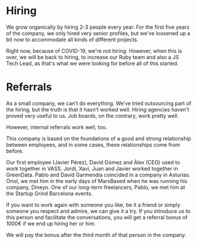 # Hiring

We grow organically by hiring 2-3 people every year. For the first five years of the company, we only hired very senior profiles, but we've loosened up a bit now to accommodate all kinds of different projects.

Right now, because of COVID-19, we're not hiring. However, when this is over, we will be back to hiring, to increase our Ruby team and also a JS Tech Lead, as that's what we were looking for before all of this started.

# Referrals

As a small company, we can’t do everything. We’ve tried outsourcing part of the hiring, but the truth is that it hasn’t worked well. Hiring agencies haven’t proved very useful to us. Job boards, on the contrary, work pretty well.

However, internal referrals work well, too.

This company is based on the foundations of a good and strong relationship between employees, and in some cases, these relationships come from before. 

Our first employee (Javier Pérez), David Gómez and Àlex (CEO) used to work together in VASS. Jordi, Xavi, Juan and Javier worked together in GreenData. Pablo and David Garmendia coincided in a company in Asturias. Oriol, we met him in the early days of MarsBased when he was running his company, Dineyo. One of our long-term freelancers, Pablo, we met him at the Startup Grind Barcelona events.

If you want to work again with someone you like, be it a friend or simply someone you respect and admire, we can give it a try. If you introduce us to this person and facilitate the conversations, you will get a referral bonus of 1000€ if we end up hiring her or him.

We will pay the bonus after the third month of that person in the company.